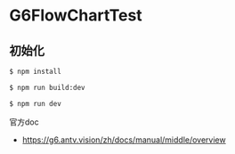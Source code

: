 # G6FlowChartTest

## 初始化

```bash
$ npm install

$ npm run build:dev

$ npm run dev
```

官方doc
- https://g6.antv.vision/zh/docs/manual/middle/overview